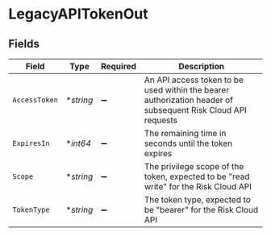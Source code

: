# LegacyAPITokenOut


## Fields

| Field                                                                                                       | Type                                                                                                        | Required                                                                                                    | Description                                                                                                 |
| ----------------------------------------------------------------------------------------------------------- | ----------------------------------------------------------------------------------------------------------- | ----------------------------------------------------------------------------------------------------------- | ----------------------------------------------------------------------------------------------------------- |
| `AccessToken`                                                                                               | **string*                                                                                                   | :heavy_minus_sign:                                                                                          | An API access token to be used within the bearer authorization header of subsequent Risk Cloud API requests |
| `ExpiresIn`                                                                                                 | **int64*                                                                                                    | :heavy_minus_sign:                                                                                          | The remaining time in seconds until the token expires                                                       |
| `Scope`                                                                                                     | **string*                                                                                                   | :heavy_minus_sign:                                                                                          | The privilege scope of the token, expected to be "read write" for the Risk Cloud API                        |
| `TokenType`                                                                                                 | **string*                                                                                                   | :heavy_minus_sign:                                                                                          | The token type, expected to be "bearer" for the Risk Cloud API                                              |
